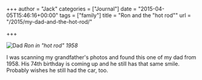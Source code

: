 +++
author = "Jack"
categories = ["Journal"]
date = "2015-04-05T15:46:16+00:00"
tags = ["family"]
title = "Ron and the \"hot rod\""
url = "/2015/my-dad-and-the-hot-rod/"

+++

  ![Dad](/img/2015/04/ron-in-hot-rod.jpg)
    _Ron in "hot rod" 1958_

I was scanning my grandfather's photos and found this one of my dad from 1958. His 74th birthday is coming up and he still has that same smile. Probably wishes he still had the car, too.
